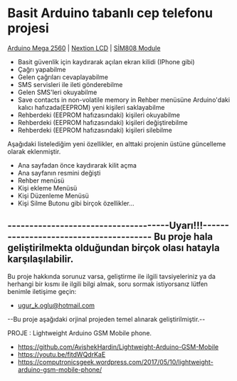 # Basit Arduino tabanlı cep telefonu projesi

[Arduino Mega 2560](https://store.arduino.cc/mega-2560-r3) | [Nextion LCD](https://www.itead.cc/nextion-nx3224t024.html) | [SİM808 Module](https://www.itead.cc/sim808-gsm-gprs-gps-module.html)

* Basit güvenlik için kaydırarak açılan ekran kilidi (IPhone gibi)
* Çağrı yapabilme
* Gelen çağrıları cevaplayabilme
* SMS servisleri ile ileti gönderebilme
* Gelen SMS'leri okuyabilme
* Save contacts in non-volatile memory in Rehber menüsüne Arduino'daki kalıcı hafızada(EEPROM) yeni kişileri saklayabilme
* Rehberdeki (EEPROM hafızasındaki) kişileri okuyabilme
* Rehberdeki (EEPROM hafızasındaki) kişileri değiştirebilme
* Rehberdeki (EEPROM hafızasındaki) kişileri silebilme

Aşağıdaki listelediğim yeni özellikler, en alttaki projenin üstüne güncelleme olarak eklenmiştir.

* Ana sayfadan önce kaydırarak kilit açma 
* Ana sayfanın resmini değişti
* Rehber menüsü
* Kişi ekleme Menüsü
* Kişi Düzenleme Menüsü
* Kişi Silme Butonu
  gibi birçok özellikler...


-------------------------------------Uyarı!!!---------------------------------------
Bu proje hala geliştirilmekta olduğundan birçok olası hatayla karşılaşılabilir.
-------------------------------------------------------------------------------------------------------------

Bu proje hakkında sorunuz varsa, geliştirme ile ilgili tavsiyeleriniz ya da herhangi bir kısmı ile ilgili bilgi almak, soru sormak istiyorsanız lütfen benimle iletişime geçin:

* ugur_k.oglu@hotmail.com


--Bu proje aşağıdaki orjinal projeden temel alınarak geliştirilmiştir.--

PROJE      : Lightweight Arduino GSM Mobile phone.
* https://github.com/AvishekHardin/Lightweight-Arduino-GSM-Mobile
* https://youtu.be/fjtdWQdrKaE
* https://computronicsgeek.wordpress.com/2017/05/10/lightweight-arduino-gsm-mobile-phone/
